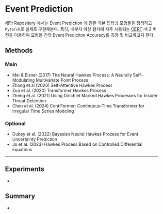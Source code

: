 # Event Prediction


해당 Repository 에서는 Event Prediction 에 관한 기본 딥러닝 모형들을 정리하고 `Pytorch`로 실제로 구현해본다. 특히, 내부자 이상 탐지에 자주 사용되는 [CERT](https://kilthub.cmu.edu/articles/dataset/Insider_Threat_Test_Dataset/12841247) r4.2 버전을 이용하여 모형들 간의 Event Prediciton Accuracy를 측정 및 비교하고자 한다.  

## Methods

### Main
- Mei & Eisner (2017) The Neural Hawkes Process: A Neurally Self-Modulating Multivariate Point Process
- Zhang et al (2020) Self-Attentive Hawkes Process
- Zuo et al. (2020) Transformer Hawkes Process
- Zheng et al. (2021) Using Dirichlet Marked Hawkes Processes for Insider Threat Detection
- Chen et al. (2024) ContiFormer: Continuous-Time Transformer for Irregular Time Series Modeling

### Optional
- Dubey et al. (2022) Bayesian Neural Hawkes Process for Event Uncertainty Prediction
- Jo et al. (2023) Hawkes Process Based on Controlled Differential Equations

-----------------

## Experiments
-

## Summary
-
